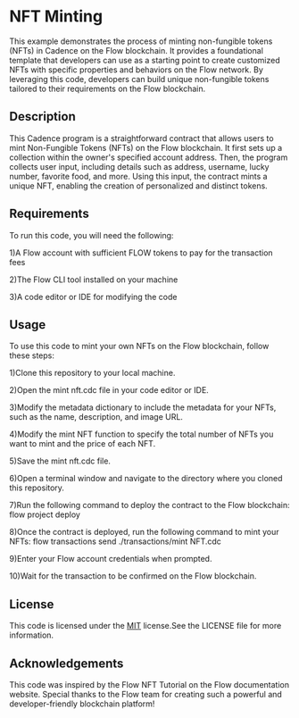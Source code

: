 
# NFT Minting

This example demonstrates the process of minting non-fungible tokens (NFTs) in Cadence on the Flow blockchain. It provides a foundational template that developers can use as a starting point to create customized NFTs with specific properties and behaviors on the Flow network. By leveraging this code, developers can build unique non-fungible tokens tailored to their requirements on the Flow blockchain.

## Description

This Cadence program is a straightforward contract that allows users to mint Non-Fungible Tokens (NFTs) on the Flow blockchain. It first sets up a collection within the owner's specified account address. Then, the program collects user input, including details such as address, username, lucky number, favorite food, and more. Using this input, the contract mints a unique NFT, enabling the creation of personalized and distinct tokens.

## Requirements

To run this code, you will need the following:

1)A Flow account with sufficient FLOW tokens to pay for the transaction fees

2)The Flow CLI tool installed on your machine

3)A code editor or IDE for modifying the code
## Usage

To use this code to mint your own NFTs on the Flow blockchain, follow these steps:

1)Clone this repository to your local machine.

2)Open the mint nft.cdc file in your code editor or IDE.

3)Modify the metadata dictionary to include the metadata for your NFTs, such as the name, description, and image URL.

4)Modify the mint NFT function to specify the total number of NFTs you want to mint and the price of each NFT.

5)Save the mint nft.cdc file.

6)Open a terminal window and navigate to the directory where you cloned this repository.

7)Run the following command to deploy the contract to the Flow blockchain:
flow project deploy

8)Once the contract is deployed, run the following command to mint your NFTs:
flow transactions send ./transactions/mint NFT.cdc

9)Enter your Flow account credentials when prompted.

10)Wait for the transaction to be confirmed on the Flow blockchain.
## License

This code is licensed under the [MIT](https://choosealicense.com/licenses/mit/) license.See the LICENSE file for more information.


## Acknowledgements

This code was inspired by the Flow NFT Tutorial on the Flow documentation website. Special thanks to the Flow team for creating such a powerful and developer-friendly blockchain platform!
